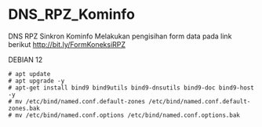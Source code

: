 # DNS_RPZ_Kominfo
DNS RPZ Sinkron Kominfo
Melakukan pengisihan form data pada link berikut
http://bit.ly/FormKoneksiRPZ

DEBIAN 12

```
# apt update
# apt upgrade -y
# apt-get install bind9 bind9utils bind9-dnsutils bind9-doc bind9-host -y
# mv /etc/bind/named.conf.default-zones /etc/bind/named.conf.default-zones.bak
# mv /etc/bind/named.conf.options /etc/bind/named.conf.options.bak
```
